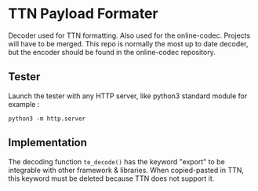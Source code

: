 # TTN Payload Formater

Decoder used for TTN formatting. Also used for the online-codec. Projects will have to be merged. This repo is normally the most up to date decoder, but the encoder should be found in the online-codec repository.

## Tester

Launch the tester with any HTTP server, like python3 standard module for example : 

```python3 -m http.server```


## Implementation

The decoding function ```te_decode()``` has the keyword "export" to be integrable with other framework & libraries. When copied-pasted in TTN, this keyword must be deleted because TTN does not support it.